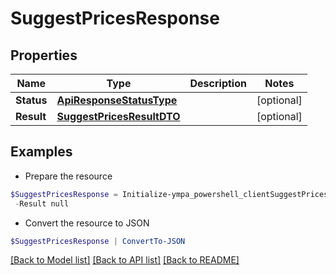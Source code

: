 # SuggestPricesResponse
## Properties

Name | Type | Description | Notes
------------ | ------------- | ------------- | -------------
**Status** | [**ApiResponseStatusType**](ApiResponseStatusType.md) |  | [optional] 
**Result** | [**SuggestPricesResultDTO**](SuggestPricesResultDTO.md) |  | [optional] 

## Examples

- Prepare the resource
```powershell
$SuggestPricesResponse = Initialize-ympa_powershell_clientSuggestPricesResponse  -Status null `
 -Result null
```

- Convert the resource to JSON
```powershell
$SuggestPricesResponse | ConvertTo-JSON
```

[[Back to Model list]](../README.md#documentation-for-models) [[Back to API list]](../README.md#documentation-for-api-endpoints) [[Back to README]](../README.md)

